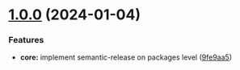 # [1.0.0](https://github.com/codeware-sthlm/nx-plugins/compare/...create-nx-payload-v1.0.0) (2024-01-04)


### Features

* **core:** implement semantic-release on packages level ([9fe9aa5](https://github.com/codeware-sthlm/nx-plugins/commit/9fe9aa563e8cb02b0410fb5e8fedcc3f371ad968))
